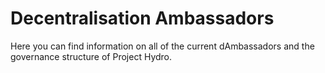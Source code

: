 # Decentralisation Ambassadors

Here you can find information on all of the current dAmbassadors and the governance structure of Project Hydro.
